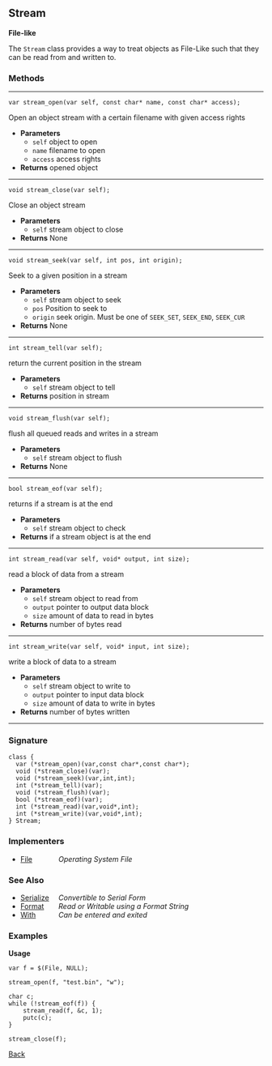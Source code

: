 Stream
------
__File-like__

The `Stream` class provides a way to treat objects as File-Like such that they can be read from and written to.


### Methods

-------------------------------

    var stream_open(var self, const char* name, const char* access);

Open an object stream with a certain filename with given access rights

* __Parameters__
    * `self` object to open
    * `name` filename to open
    * `access` access rights
* __Returns__ opened object

------------------------------- 

    void stream_close(var self);

Close an object stream

* __Parameters__
    * `self` stream object to close
* __Returns__ None

------------------------------- 

    void stream_seek(var self, int pos, int origin);

Seek to a given position in a stream

* __Parameters__
    * `self` stream object to seek
    * `pos` Position to seek to
    * `origin` seek origin. Must be one of `SEEK_SET`, `SEEK_END`, `SEEK_CUR`
* __Returns__ None

------------------------------- 

    int stream_tell(var self);

return the current position in the stream

* __Parameters__
    * `self` stream object to tell
* __Returns__ position in stream

------------------------------- 

    void stream_flush(var self);

flush all queued reads and writes in a stream

* __Parameters__
    * `self` stream object to flush
* __Returns__ None

------------------------------- 

    bool stream_eof(var self);

returns if a stream is at the end

* __Parameters__
    * `self` stream object to check
* __Returns__ if a stream object is at the end

------------------------------- 

    int stream_read(var self, void* output, int size);

read a block of data from a stream

* __Parameters__
    * `self` stream object to read from
    * `output` pointer to output data block
    * `size` amount of data to read in bytes
* __Returns__ number of bytes read

------------------------------- 

    int stream_write(var self, void* input, int size);

write a block of data to a stream

* __Parameters__
    * `self` stream object to write to
    * `output` pointer to input data block
    * `size` amount of data to write in bytes
* __Returns__ number of bytes written

------------------------------- 


### Signature


    class {
      var (*stream_open)(var,const char*,const char*);
      void (*stream_close)(var);
      void (*stream_seek)(var,int,int);
      int (*stream_tell)(var);
      void (*stream_flush)(var);
      bool (*stream_eof)(var);
      int (*stream_read)(var,void*,int);
      int (*stream_write)(var,void*,int);
    } Stream;
    

### Implementers

* <span style="width:75px; float:left;">[File](file)</span> _Operating System File_


### See Also

* <span style="width:75px; float:left;">[Serialize](serialize)</span> _Convertible to Serial Form_
* <span style="width:75px; float:left;">[Format](format)</span> _Read or Writable using a Format String_
* <span style="width:75px; float:left;">[With](with)</span> _Can be entered and exited_


### Examples

__Usage__

    var f = $(File, NULL);
    
    stream_open(f, "test.bin", "w");
    
    char c;
    while (!stream_eof(f)) {
        stream_read(f, &c, 1);
        putc(c);
    }
    
    stream_close(f);


[Back](/documentation)
